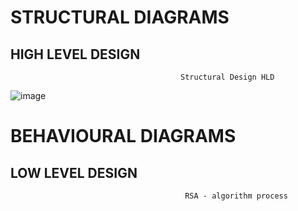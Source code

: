 # STRUCTURAL DIAGRAMS

## HIGH LEVEL DESIGN

                                          Structural Design HLD
![image](https://user-images.githubusercontent.com/85799635/160065004-febe2e49-a52d-446f-8a98-77f81a5e911d.png)
                          
# BEHAVIOURAL DIAGRAMS

## LOW LEVEL DESIGN

                                           RSA - algorithm process
                                           






